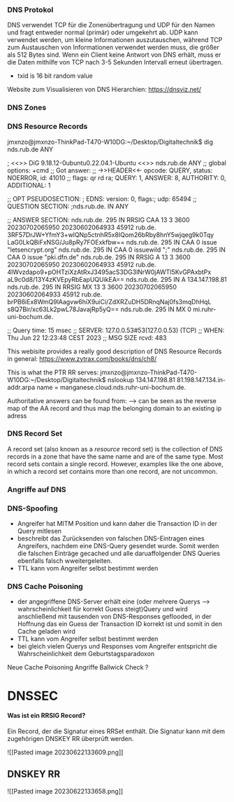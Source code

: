 
### DNS Protokol

DNS verwendet TCP für die Zonenübertragung und UDP für den Namen und fragt entweder normal (primär) oder umgekehrt ab. UDP kann verwendet werden, um kleine Informationen auszutauschen, während TCP zum Austauschen von Informationen verwendet werden muss, die größer als 512 Bytes sind. Wenn ein Client keine Antwort von DNS erhält, muss er die Daten mithilfe von TCP nach 3-5 Sekunden Intervall erneut übertragen.


- txid is 16 bit random value


Website zum Visualisieren von DNS Hierarchien:
https://dnsviz.net/

### DNS Zones 



### DNS Resource Records 
jmxnzo@jmxnzo-ThinkPad-T470-W10DG:~/Desktop/Digitaltechnik$ dig nds.rub.de ANY

; <<>> DiG 9.18.12-0ubuntu0.22.04.1-Ubuntu <<>> nds.rub.de ANY
;; global options: +cmd
;; Got answer:
;; ->>HEADER<<- opcode: QUERY, status: NOERROR, id: 41010
;; flags: qr rd ra; QUERY: 1, ANSWER: 8, AUTHORITY: 0, ADDITIONAL: 1

;; OPT PSEUDOSECTION:
; EDNS: version: 0, flags:; udp: 65494
;; QUESTION SECTION:
;nds.rub.de.			IN	ANY

;; ANSWER SECTION:
nds.rub.de.		295	IN	RRSIG	CAA 13 3 3600 20230702065950 20230602064933 45912 rub.de. 3RF57DrJW+YfmY3+wlQNp5ctnhR5x8IQom26bRby8hnY5wjqeg9k0Tqy LaG0LkQBiFxNSG/Ju8pRy7FOExkfbw==
nds.rub.de.		295	IN	CAA	0 issue "letsencrypt.org"
nds.rub.de.		295	IN	CAA	0 issuewild ";"
nds.rub.de.		295	IN	CAA	0 issue "pki.dfn.de"
nds.rub.de.		295	IN	RRSIG	A 13 3 3600 20230702065950 20230602064933 45912 rub.de. 4lWvzdapo9+pOHTziXzAtRxJ3495acS3DG3lNrW0jAWTI5KvGPAxbtPx aL9c0d8/13Y4zKVEpyRbEapUQUikEA==
nds.rub.de.		295	IN	A	134.147.198.81
nds.rub.de.		295	IN	RRSIG	MX 13 3 3600 20230702065950 20230602064933 45912 rub.de. brPB6iEx8WmQ9lAagvw6hiX9uiCi/ZdXRZuDH5DRnqNaj0fs3mqDhHqL s8Q7Bir/xc63Lk2pwL78JavajRp5yQ==
nds.rub.de.		295	IN	MX	0 mi.ruhr-uni-bochum.de.

;; Query time: 15 msec
;; SERVER: 127.0.0.53#53(127.0.0.53) (TCP)
;; WHEN: Thu Jun 22 12:23:48 CEST 2023
;; MSG SIZE  rcvd: 483

This webisite provides a really good description of DNS Resource Records in general:
https://www.zytrax.com/books/dns/ch8/

This is what the PTR RR serves:
jmxnzo@jmxnzo-ThinkPad-T470-W10DG:~/Desktop/Digitaltechnik$ nslookup 134.147.198.81
81.198.147.134.in-addr.arpa	name = manganese.cloud.nds.ruhr-uni-bochum.de.

Authoritative answers can be found from:
--> can be seen as the reverse map of the AA record and thus map the belonging domain to an existing ip adress

### DNS Record Set
A record set (also known as a _resource_ record set) is the collection of DNS records in a zone that have the same name and are of the same type. Most record sets contain a single record. However, examples like the one above, in which a record set contains more than one record, are not uncommon.



### Angriffe auf DNS

### DNS-Spoofing
- Angreifer hat MITM Position und kann daher die Transaction ID in der Query mitlesen
- beschreibt das Zurücksenden von falschen DNS-Eintragen eines Angreifers, nachdem eine DNS-Query gesendet wurde. Somit werden die falschen Einträge gecached und alle daruaffolgender DNS Queries ebenfalls falsch wweitergeleiten.
- TTL kann vom Angreifer selbst bestimmt werden

### DNS Cache Poisoning
- der angegriffene DNS-Server erhält eine (oder mehrere Querys --> wahrscheinlichkeit für korrekt Guess steigt)Query und wird anschließend mit tausenden von DNS-Responses geflooded, in der Hoffnung das ein Guess der Transaction ID korrekt ist und somit in den Cache geladen wird
- TTL kann vom Angreifer selbst bestimmt werden
- bei gleich vielen Querys und Responses vom Angreifer entspricht die Wahrscheinlichkeit dem Geburtstagsparadoxon


Neue Cache Poisoning Angriffe
Ballwick Check ?



# DNSSEC

#### Was ist ein RRSIG Record?
Ein Record, der die Signatur eines RRSet enthält. Die Signatur kann mit dem zugehörigen DNSKEY RR überprüft werden.


![[Pasted image 20230622133609.png]]



## DNSKEY RR
![[Pasted image 20230622133658.png]]